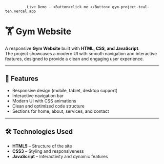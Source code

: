               Live Demo - <Button>click me </Button> gym-project-teal-ten.vercel.app

# 🏋️ Gym Website

A responsive **Gym Website** built with **HTML, CSS, and JavaScript**.  
The project showcases a modern UI with smooth navigation and interactive features, designed to provide a clean and engaging user experience.

---

## 🚀 Features
- Responsive design (mobile, tablet, desktop support)  
- Interactive navigation bar  
- Modern UI with CSS animations  
- Clean and optimized code structure  
- Sections for home, about, services, and contact  

---

## 🛠️ Technologies Used
- **HTML5** – Structure of the site  
- **CSS3** – Styling and responsiveness  
- **JavaScript** – Interactivity and dynamic features  


